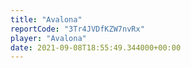 ```yaml
---
title: "Avalona"
reportCode: "3Tr4JVDfKZW7nvRx"
player: "Avalona"
date: 2021-09-08T18:55:49.344000+00:00
---
```

